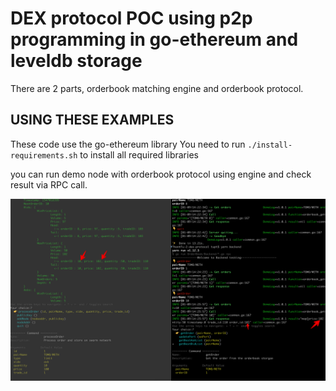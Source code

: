 # DEX protocol POC using p2p programming in go-ethereum and leveldb storage

There are 2 parts, orderbook matching engine and orderbook protocol.

## USING THESE EXAMPLES

These code use the go-ethereum library
You need to run `./install-requirements.sh` to install all required libraries

you can run demo node with orderbook protocol using engine and check result via RPC call.

![protocol](./protocol.png)
